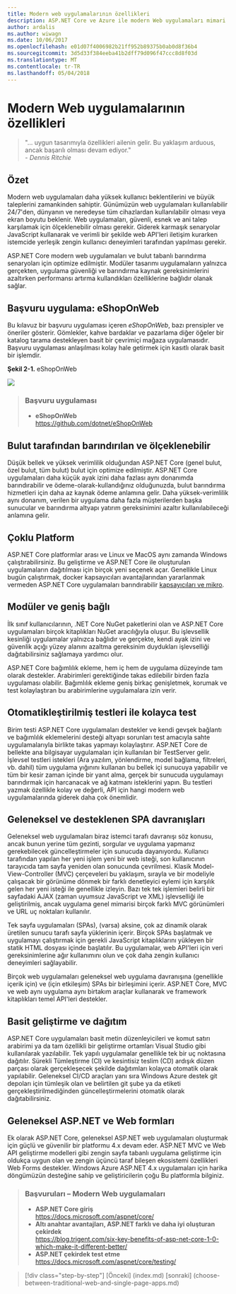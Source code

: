 ```yaml
---
title: Modern web uygulamalarının özellikleri
description: ASP.NET Core ve Azure ile modern Web uygulamaları mimari | modern web uygulamalarının özellikleri
author: ardalis
ms.author: wiwagn
ms.date: 10/06/2017
ms.openlocfilehash: e01d07f4006982b21ff952b89375b0ab0d8f36b4
ms.sourcegitcommit: 3d5d33f384eeba41b2dff79d096f47ccc8d8f03d
ms.translationtype: MT
ms.contentlocale: tr-TR
ms.lasthandoff: 05/04/2018
---
```

# <a name="characteristics-of-modern-web-applications"></a>Modern Web uygulamalarının özellikleri

> "… uygun tasarımıyla özellikleri ailenin gelir. Bu yaklaşım arduous, ancak başarılı olması devam ediyor."  
> _\- Dennis Ritchie_

## <a name="summary"></a>Özet

Modern web uygulamaları daha yüksek kullanıcı beklentilerini ve büyük taleplerini zamankinden sahiptir. Günümüzün web uygulamaları kullanılabilir 24/7'den, dünyanın ve neredeyse tüm cihazlardan kullanılabilir olması veya ekran boyutu beklenir. Web uygulamaları, güvenli, esnek ve ani talep karşılamak için ölçeklenebilir olması gerekir. Giderek karmaşık senaryolar JavaScript kullanarak ve verimli bir şekilde web API'leri iletişim kurarken istemcide yerleşik zengin kullanıcı deneyimleri tarafından yapılması gerekir.

ASP.NET Core modern web uygulamaları ve bulut tabanlı barındırma senaryoları için optimize edilmiştir. Modüler tasarımı uygulamaların yalnızca gerçekten, uygulama güvenliği ve barındırma kaynak gereksinimlerini azaltırken performansı artırma kullandıkları özelliklerine bağlıdır olanak sağlar.

## <a name="reference-application-eshoponweb"></a>Başvuru uygulama: eShopOnWeb

Bu kılavuz bir başvuru uygulaması içeren *eShopOnWeb*, bazı prensipler ve öneriler gösterir. Gömlekler, kahve bardaklar ve pazarlama diğer öğeler bir katalog tarama destekleyen basit bir çevrimiçi mağaza uygulamasıdır. Başvuru uygulaması anlaşılması kolay hale getirmek için kasıtlı olarak basit bir işlemdir.

**Şekil 2-1.** eShopOnWeb

![](./media/image2-1.png)

> ### <a name="reference-application"></a>Başvuru uygulaması
> - **eShopOnWeb**  
> <https://github.com/dotnet/eShopOnWeb>

## <a name="cloud-hosted-and-scalable"></a>Bulut tarafından barındırılan ve ölçeklenebilir

Düşük bellek ve yüksek verimlilik olduğundan ASP.NET Core (genel bulut, özel bulut, tüm bulut) bulut için optimize edilmiştir. ASP.NET Core uygulamaları daha küçük ayak izini daha fazlası aynı donanımda barındırabilir ve ödeme-olarak-kullandığınız olduğunuzda, bulut barındırma hizmetleri için daha az kaynak ödeme anlamına gelir. Daha yüksek-verimlilik aynı donanım, verilen bir uygulama daha fazla müşterilerden başka sunucular ve barındırma altyapı yatırım gereksinimini azaltır kullanılabileceği anlamına gelir.

## <a name="cross-platform"></a>Çoklu Platform

ASP.NET Core platformlar arası ve Linux ve MacOS aynı zamanda Windows çalıştırabilirsiniz. Bu geliştirme ve ASP.NET Core ile oluşturulan uygulamaların dağıtılması için birçok yeni seçenek açar. Genellikle Linux bugün çalıştırmak, docker kapsayıcıları avantajlarından yararlanmak vermeden ASP.NET Core uygulamaları barındırabilir [kapsayıcıları ve mikro](../microservices-architecture/index.md).

## <a name="modular-and-loosely-coupled"></a>Modüler ve geniş bağlı

İlk sınıf kullanıcılarının, .NET Core NuGet paketlerini olan ve ASP.NET Core uygulamaları birçok kitaplıkları NuGet aracılığıyla oluşur. Bu işlevsellik kesinliği uygulamalar yalnızca bağlıdır ve gerçekte, kendi ayak izini ve güvenlik açığı yüzey alanını azaltma gereksinim duydukları işlevselliği dağıtabilirsiniz sağlamaya yardımcı olur.

ASP.NET Core bağımlılık ekleme, hem iç hem de uygulama düzeyinde tam olarak destekler. Arabirimleri gerektiğinde takas edilebilir birden fazla uygulaması olabilir. Bağımlılık ekleme geniş birkaç genişletmek, korumak ve test kolaylaştıran bu arabirimlerine uygulamalara izin verir.

## <a name="easily-tested-with-automated-tests"></a>Otomatikleştirilmiş testleri ile kolayca test

Birim testi ASP.NET Core uygulamaları destekler ve kendi gevşek bağlantı ve bağımlılık eklemelerini desteği altyapı sorunları test amacıyla sahte uygulamalarıyla birlikte takas yapmayı kolaylaştırır. ASP.NET Core de bellekte ana bilgisayar uygulamaları için kullanılan bir TestServer gelir. İşlevsel testleri istekleri (Ara yazılım, yönlendirme, model bağlama, filtreleri, vb. dahil) tüm uygulama yığınını kullanan bu bellek içi sunucuya yapabilir ve tüm bir kesir zaman içinde bir yanıt alma, gerçek bir sunucuda uygulamayı barındırmak için harcanacak ve ağ katmanı isteklerini yapın. Bu testleri yazmak özellikle kolay ve değerli, API için hangi modern web uygulamalarında giderek daha çok önemlidir.

## <a name="traditional-and-spa-behaviors-supported"></a>Geleneksel ve desteklenen SPA davranışları

Geleneksel web uygulamaları biraz istemci tarafı davranışı söz konusu, ancak bunun yerine tüm gezinti, sorgular ve uygulama yapmanız gerekebilecek güncelleştirmeler için sunucuda dayanıyordu. Kullanıcı tarafından yapılan her yeni işlem yeni bir web isteği, son kullanıcının tarayıcıda tam sayfa yeniden olan sonucunda çevrilmesi. Klasik Model-View-Controller (MVC) çerçeveleri bu yaklaşım, sırayla ve bir modeliyle çalışacak bir görünüme dönmek bir farklı denetleyici eylemi için karşılık gelen her yeni isteği ile genellikle izleyin. Bazı tek tek işlemleri belirli bir sayfadaki AJAX (zaman uyumsuz JavaScript ve XML) işlevselliği ile geliştirilmiş, ancak uygulama genel mimarisi birçok farklı MVC görünümleri ve URL uç noktaları kullanılır.

Tek sayfa uygulamaları (SPAs), (varsa) aksine, çok az dinamik olarak üretilen sunucu tarafı sayfa yüklerinin içerir. Birçok SPAs başlatmak ve uygulamayı çalıştırmak için gerekli JavaScript kitaplıklarını yükleyen bir statik HTML dosyası içinde başlatılır. Bu uygulamalar, web API'leri için veri gereksinimlerine ağır kullanımını olun ve çok daha zengin kullanıcı deneyimleri sağlayabilir.

Birçok web uygulamaları geleneksel web uygulama davranışına (genellikle içerik için) ve (için etkileşim) SPAs bir birleşimini içerir. ASP.NET Core, MVC ve web aynı uygulama aynı birtakım araçlar kullanarak ve framework kitaplıkları temel API'leri destekler.

## <a name="simple-development-and-deployment"></a>Basit geliştirme ve dağıtım

ASP.NET Core uygulamaları basit metin düzenleyicileri ve komut satırı arabirimi ya da tam özellikli bir geliştirme ortamları Visual Studio gibi kullanılarak yazılabilir. Tek yapılı uygulamalar genellikle tek bir uç noktasına dağıtılır. Sürekli Tümleştirme (CI) ve kesintisiz teslim (CD) ardışık düzen parçası olarak gerçekleşecek şekilde dağıtımları kolayca otomatik olarak yapılabilir. Geleneksel CI/CD araçları yanı sıra Windows Azure destek git depoları için tümleşik olan ve belirtilen git şube ya da etiketi gerçekleştirilmediğinden güncelleştirmelerini otomatik olarak dağıtabilirsiniz.

## <a name="traditional-aspnet-and-web-forms"></a>Geleneksel ASP.NET ve Web formları

Ek olarak ASP.NET Core, geleneksel ASP.NET web uygulamaları oluşturmak için güçlü ve güvenilir bir platformu 4.x devam eder. ASP.NET MVC ve Web API geliştirme modelleri gibi zengin sayfa tabanlı uygulama geliştirme için oldukça uygun olan ve zengin üçüncü taraf bileşen ekosistemi özellikleri Web Forms destekler. Windows Azure ASP.NET 4.x uygulamaları için harika döngümüzün desteğine sahip ve geliştiricilerin çoğu Bu platformla bilginiz.

> ### <a name="references--modern-web-applications"></a>Başvuruları – Modern Web uygulamaları
> - **ASP.NET Core giriş**  
> <https://docs.microsoft.com/aspnet/core/>
> - **Altı anahtar avantajları, ASP.NET farklı ve daha iyi oluşturan çekirdek**  
> <https://blog.trigent.com/six-key-benefits-of-asp-net-core-1-0-which-make-it-different-better/>
> - **ASP.NET çekirdek test etme**  
> <https://docs.microsoft.com/aspnet/core/testing/>

>[!div class="step-by-step"]
[Önceki] (index.md) [sonraki] (choose-between-traditional-web-and-single-page-apps.md)
